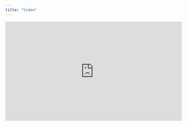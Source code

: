 ```yaml
---
title: "Video"
---
```


<iframe width="560" height="315" src="https://www.youtube.com/embed/7YQZvWY2tnE" frameborder="0" allow="accelerometer; autoplay; encrypted-media; gyroscope; picture-in-picture" allowfullscreen></iframe>
